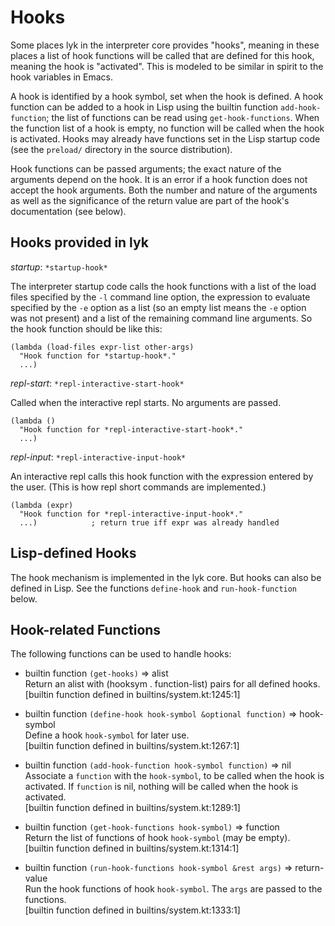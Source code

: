 Hooks
=====

Some places lyk in the interpreter core provides "hooks", meaning in
these places a list of hook functions will be called that are
defined for this hook, meaning the hook is "activated". This is
modeled to be similar in spirit to the hook variables in Emacs.

A hook is identified by a hook symbol, set when the hook is defined.
A hook function can be added to a hook in Lisp using the builtin
function `add-hook-function`; the list of functions can be read
using `get-hook-functions`. When the function list of a hook is
empty, no function will be called when the hook is activated. Hooks
may already have functions set in the Lisp startup code (see the
`preload/` directory in the source distribution).

Hook functions can be passed arguments; the exact nature of the
arguments depend on the hook. It is an error if a hook function does
not accept the hook arguments. Both the number and nature of the
arguments as well as the significance of the return value are part
of the hook's documentation (see below).


Hooks provided in lyk
---------------------

*startup*: `*startup-hook*`

The interpreter startup code calls the hook functions with a list of
the load files specified by the `-l` command line option, the
expression to evaluate specified by the `-e` option as a list (so an
empty list means the `-e` option was not present) and a list of the
remaining command line arguments. So the hook function should be
like this:

    (lambda (load-files expr-list other-args)
      "Hook function for *startup-hook*."
      ...)


*repl-start*: `*repl-interactive-start-hook*`

Called when the interactive repl starts. No arguments are passed.

    (lambda ()
      "Hook function for *repl-interactive-start-hook*."
      ...)


*repl-input*: `*repl-interactive-input-hook*`

An interactive repl calls this hook function with the expression
entered by the user. (This is how repl short commands are
implemented.)

    (lambda (expr)
      "Hook function for *repl-interactive-input-hook*."
      ...)            ; return true iff expr was already handled


Lisp-defined Hooks
------------------

The hook mechanism is implemented in the lyk core. But hooks
can also be defined in Lisp. See the functions `define-hook` and
`run-hook-function` below.


Hook-related Functions
----------------------

The following functions can be used to handle hooks:

 * builtin function `(get-hooks)` => alist  
   Return an alist with (hooksym . function-list) pairs for all defined hooks.
   [builtin function defined in builtins/system.kt:1245:1]  

 * builtin function `(define-hook hook-symbol &optional function)` =>
   hook-symbol  
   Define a hook `hook-symbol` for later use.  
   [builtin function defined in builtins/system.kt:1267:1]  

 * builtin function `(add-hook-function hook-symbol function)` =>
   nil  
   Associate a `function` with the `hook-symbol`, to be called when
   the hook is activated. If `function` is nil, nothing will be
   called when the hook is activated.  
   [builtin function defined in builtins/system.kt:1289:1]

 * builtin function `(get-hook-functions hook-symbol)` => function  
   Return the list of functions of hook `hook-symbol` (may be empty).  
   [builtin function defined in builtins/system.kt:1314:1]

 * builtin function `(run-hook-functions hook-symbol &rest args)` =>
   return-value  
   Run the hook functions of hook `hook-symbol`.
   The `args` are passed to the functions.  
   [builtin function defined in builtins/system.kt:1333:1]

